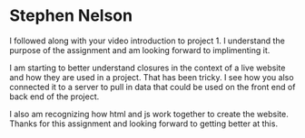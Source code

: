 # Stephen Nelson

I followed along with your video introduction to project 1. I understand the purpose of the assignment and am looking forward to implimenting it.

I am starting to better understand closures in the context of a live website and how they are used in a project. That has been tricky. I see how you also connected it to a server to pull in data that could be used on the front end of back end of the project.

I also am recognizing how html and js work together to create the website. Thanks for this assignment and looking forward to getting better at this. 